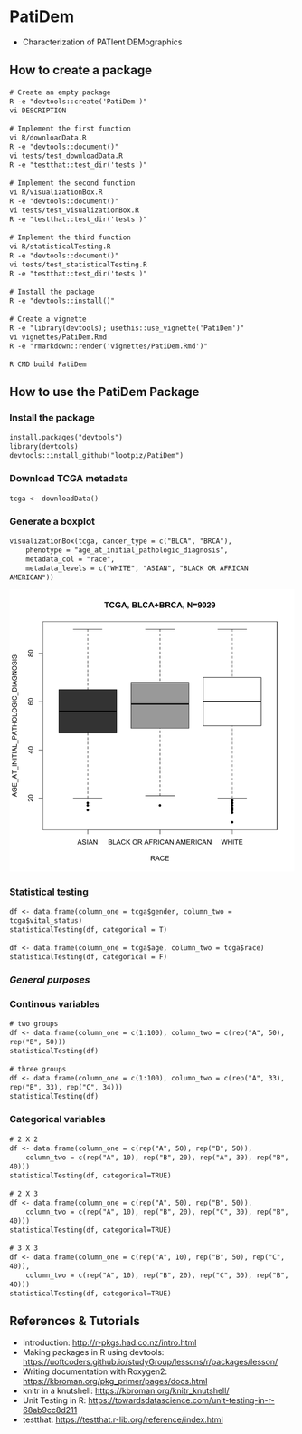 # PatiDem
 * Characterization of PATIent DEMographics

## How to create a package
```
# Create an empty package
R -e "devtools::create('PatiDem')"
vi DESCRIPTION

# Implement the first function
vi R/downloadData.R
R -e "devtools::document()"
vi tests/test_downloadData.R
R -e "testthat::test_dir('tests')"

# Implement the second function
vi R/visualizationBox.R
R -e "devtools::document()"
vi tests/test_visualizationBox.R
R -e "testthat::test_dir('tests')"

# Implement the third function
vi R/statisticalTesting.R
R -e "devtools::document()"
vi tests/test_statisticalTesting.R
R -e "testthat::test_dir('tests')"

# Install the package
R -e "devtools::install()"

# Create a vignette
R -e "library(devtools); usethis::use_vignette('PatiDem')"
vi vignettes/PatiDem.Rmd
R -e "rmarkdown::render('vignettes/PatiDem.Rmd')"

R CMD build PatiDem
```

## How to use the PatiDem Package
### Install the package
```
install.packages("devtools")
library(devtools)
devtools::install_github("lootpiz/PatiDem")
```

### Download TCGA metadata
```
tcga <- downloadData()
```

### Generate a boxplot
```
visualizationBox(tcga, cancer_type = c("BLCA", "BRCA"),
    phenotype = "age_at_initial_pathologic_diagnosis",
    metadata_col = "race",
    metadata_levels = c("WHITE", "ASIAN", "BLACK OR AFRICAN AMERICAN"))
```
![A boxplot](./data/boxplot.png)

### Statistical testing
```
df <- data.frame(column_one = tcga$gender, column_two = tcga$vital_status)
statisticalTesting(df, categorical = T)

df <- data.frame(column_one = tcga$age, column_two = tcga$race)
statisticalTesting(df, categorical = F)
```

### _General purposes_
### Continous variables
```
# two groups
df <- data.frame(column_one = c(1:100), column_two = c(rep("A", 50), rep("B", 50)))
statisticalTesting(df)

# three groups
df <- data.frame(column_one = c(1:100), column_two = c(rep("A", 33), rep("B", 33), rep("C", 34)))
statisticalTesting(df)
```

### Categorical variables
```
# 2 X 2
df <- data.frame(column_one = c(rep("A", 50), rep("B", 50)), 
    column_two = c(rep("A", 10), rep("B", 20), rep("A", 30), rep("B", 40)))
statisticalTesting(df, categorical=TRUE)

# 2 X 3
df <- data.frame(column_one = c(rep("A", 50), rep("B", 50)), 
    column_two = c(rep("A", 10), rep("B", 20), rep("C", 30), rep("B", 40)))
statisticalTesting(df, categorical=TRUE)

# 3 X 3
df <- data.frame(column_one = c(rep("A", 10), rep("B", 50), rep("C", 40)), 
    column_two = c(rep("A", 10), rep("B", 20), rep("C", 30), rep("B", 40)))
statisticalTesting(df, categorical=TRUE)
```

## References & Tutorials
  * Introduction: http://r-pkgs.had.co.nz/intro.html
  * Making packages in R using devtools: https://uoftcoders.github.io/studyGroup/lessons/r/packages/lesson/
  * Writing documentation with Roxygen2: https://kbroman.org/pkg_primer/pages/docs.html
  * knitr in a knutshell: https://kbroman.org/knitr_knutshell/
  * Unit Testing in R: https://towardsdatascience.com/unit-testing-in-r-68ab9cc8d211
  * testthat: https://testthat.r-lib.org/reference/index.html


